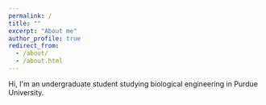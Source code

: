 ```yaml
---
permalink: /
title: ""
excerpt: "About me"
author_profile: true
redirect_from: 
  - /about/
  - /about.html
---
```


Hi, I'm an undergraduate student studying biological engineering in Purdue University. 